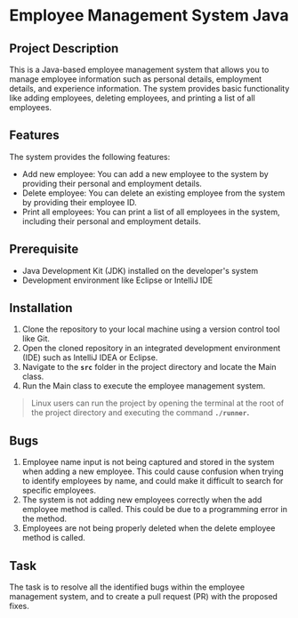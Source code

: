 # Employee Management System Java

## Project Description

This is a Java-based employee management system that allows you to manage employee information such as personal details, employment details, and experience information. The system provides basic functionality like adding employees, deleting employees, and printing a list of all employees.

## **Features**

The system provides the following features:

- Add new employee: You can add a new employee to the system by providing their personal and employment details.
- Delete employee: You can delete an existing employee from the system by providing their employee ID.
- Print all employees: You can print a list of all employees in the system, including their personal and employment details.

## Prerequisite

- Java Development Kit (JDK) installed on the developer's system
- Development environment like Eclipse or IntelliJ IDE

## Installation

1. Clone the repository to your local machine using a version control tool like Git.
2. Open the cloned repository in an integrated development environment (IDE) such as IntelliJ IDEA or Eclipse.
3. Navigate to the **`src`** folder in the project directory and locate the Main class.
4. Run the Main class to execute the employee management system.

> Linux users can run the project by opening the terminal at the root of the project directory and executing the command **`./runner`.**
> 

## Bugs

1. Employee name input is not being captured and stored in the system when adding a new employee. This could cause confusion when trying to identify employees by name, and could make it difficult to search for specific employees.
2. The system is not adding new employees correctly when the add employee method is called. This could be due to a programming error in the method.
3. Employees are not being properly deleted when the delete employee method is called.

## Task

The task is to resolve all the identified bugs within the employee management system, and to create a pull request (PR) with the proposed fixes.
